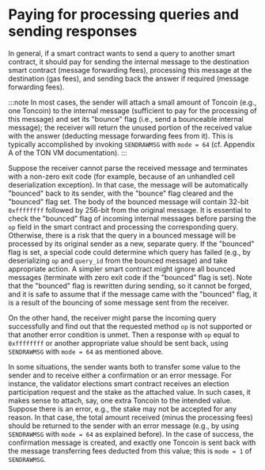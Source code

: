 # Paying for processing queries and sending responses

In general, if a smart contract wants to send a query to another smart contract, it should pay for sending the internal message to the destination smart contract (message forwarding fees), processing this message at the destination (gas fees), and sending back the answer if required (message forwarding fees).

:::note
In most cases, the sender will attach a small amount of Toncoin (e.g., one Toncoin) to the internal message (sufficient to pay for the processing of this message) and set its "bounce" flag (i.e., send a bounceable internal message); the receiver will return the unused portion of the received value with the answer (deducting message forwarding fees from it). This is typically accomplished by invoking `SENDRAWMSG` with `mode = 64` (cf. Appendix A of the TON VM documentation).
:::

Suppose the receiver cannot parse the received message and terminates with a non-zero exit code (for example, because of an unhandled cell deserialization exception). In that case, the message will be automatically "bounced" back to its sender, with the "bounce" flag cleared and the "bounced" flag set. The body of the bounced message will contain 32-bit `0xffffffff` followed by 256-bit from the original message. It is essential to check the "bounced" flag of incoming internal messages before parsing the `op` field in the smart contract and processing the corresponding query. Otherwise, there is a risk that the query in a bounced message will be processed by its original sender as a new, separate query. If the "bounced" flag is set, a special code could determine which query has failed (e.g., by deserializing `op` and `query_id` from the bounced message) and take appropriate action. A simpler smart contract might ignore all bounced messages (terminate with zero exit code if the "bounced" flag is set). Note that the "bounced" flag is rewritten during sending, so it cannot be forged, and it is safe to assume that if the message came with the "bounced" flag, it is a result of the bouncing of some message sent from the receiver.

On the other hand, the receiver might parse the incoming query successfully and find out that the requested method `op` is not supported or that another error condition is unmet. Then a response with `op` equal to `0xffffffff` or another appropriate value should be sent back, using `SENDRAWMSG` with `mode = 64` as mentioned above.

In some situations, the sender wants both to transfer some value to the sender and to receive either a confirmation or an error message. For instance, the validator elections smart contract receives an election participation request and the stake as the attached value. In such cases, it makes sense to attach, say, one extra Toncoin to the intended value. Suppose there is an error, e.g., the stake may not be accepted for any reason. In that case, the total amount received (minus the processing fees) should be returned to the sender with an error message (e.g., by using `SENDRAWMSG` with `mode = 64` as explained before). In the case of success, the confirmation message is created, and exactly one Toncoin is sent back with the message transferring fees deducted from this value; this is `mode = 1` of `SENDRAWMSG`.
